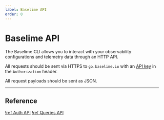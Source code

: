 ```yaml
---
label: Baselime API
order: 0
---
```


# Baselime API

The Baselime CLI allows you to interact with your observability configurations and telemetry data through an HTTP API.

All requests should be sent via HTTPS to `go.baselime.io` with an [API key](../advanced/auth-keys.md) in the `Authorization` header.

All request payloads should be sent as JSON.

--- 

## Reference

[!ref Auth API](./auth.md)
[!ref Queries API](./queries.md)